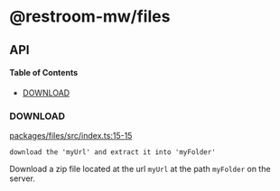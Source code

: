 # @restroom-mw/files

## API

<!-- Generated by documentation.js. Update this documentation by updating the source code. -->

#### Table of Contents

*   [DOWNLOAD](#download)

### DOWNLOAD

[packages/files/src/index.ts:15-15](https://github.com/albertolerda/restroom-mw/blob/2e3d0baa04a5caeaf6c001e52ae22a24f3b3ee4a/packages/files/src/index.ts#L15-L15 "Source code on GitHub")

`download the 'myUrl' and extract it into 'myFolder'`

Download a zip file located at the url `myUrl` at the path `myFolder`
on the server.
